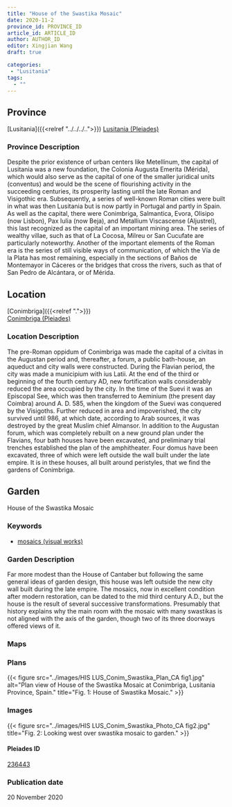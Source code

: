 ```yaml
---
title: "House of the Swastika Mosaic"
date: 2020-11-2
province_id: PROVINCE_ID
article_id: ARTICLE_ID
author: AUTHOR_ID
editor: Xingjian Wang
draft: true

categories:
 - "Lusitania"
tags:
  - ""
---
```


## Province

[Lusitania]({{<relref "../../../..">}})
[Lusitania (Pleiades)](https://pleiades.stoa.org/places/1101)

### Province Description

Despite the prior existence of urban centers like Metellinum, the capital of Lusitania was a new foundation, the Colonia Augusta Emerita (Mérida), which would also serve as the capital of one of the smaller juridical units (conventus) and would be the scene of flourishing activity in the succeeding centuries, its prosperity lasting until the late Roman and Visigothic era.  Subsequently, a series of well-known Roman cities were built in what was then Lusitania but is now partly in Portugal and partly in Spain. As well as the capital, there were Conimbriga, Salmantica, Evora, Olisipo (now Lisbon), Pax Iulia (now Beja), and Metallium Viscascense (Aljustrel), this last recognized as the capital of an important mining area. The series of wealthy villae, such as that of La Cocosa, Milreu or San Cucufate are particularly noteworthy.  Another of the important elements of the Roman era is the series of still visible ways of communication, of which the Vía de la Plata has most remaining, especially in the sections of Baños de Montemayor in Cáceres or the bridges that cross the rivers, such as that of San Pedro de Alcántara, or of Mérida.

## Location

[Conimbriga]({{<relref ".">}}) \
[Conimbriga (Pleiades)](https://pleiades.stoa.org/places/236443)

### Location Description

The pre-Roman oppidum of Conimbriga was made the capital of a civitas in the Augustan period and, thereafter, a forum, a public bath-house, an aqueduct and city walls were constructed.  During the Flavian period, the city was made a municipium with ius Latii.  At the end of the third or beginning of the fourth century AD, new fortification walls considerably reduced the area occupied by the city.   In the time of the Suevi it was an Episcopal See, which was then transferred to Aeminium (the present day Coimbra) around A. D. 585, when the kingdom of the Suevi was conquered by the Visigoths.  Further reduced in area and impoverished, the city survived until 986, at which date, according to Arab sources, it was destroyed by the great Muslim chief Almansor. In addition to the Augustan forum, which was completely rebuilt on a new ground plan under the Flavians, four bath houses have been excavated, and preliminary trial trenches established the plan of the amphitheater. Four domus have been excavated, three of which were left outside the wall built under the late empire.  It is in these houses, all built around peristyles, that we find the gardens of Conimbriga.

<!-- LEAVE THIS BLANK FOR NOW -->

<!--## Sublocation-->

<!--
[AREA WITHIN LOCATION, LIKE “PALATINE HILL”](GEOREFERENCE LINK)
A sublocation is any area larger than an individual garden, but located within a location. I would always try to include a link to a controlled vocabulary here if possible. This ID may well be different from the Garden ID, e.g., Pompeii versus a Garden in one of the houses which has its own Pleiades ID.
-->

<!--### Sublocation Description-->

<!-- DESCRIPTION -->

## Garden
House of the Swastika Mosaic

### Keywords
- [mosaics (visual works)](http://vocab.getty.edu/page/aat/300015342)

### Garden Description
Far more modest than the House of Cantaber but following the same general ideas of garden design, this house was left outside the new city wall built during the late empire.  The mosaics, now in excellent condition after modern restoration, can be dated to the mid third century A.D., but the house is the result of several successive transformations.  Presumably that history explains why the main room with the mosaic with many swastikas is not aligned with the axis of the garden, though two of its three doorways offered views of it.

### Maps

<!--
{{< figure src="IMG_URL" alt="ALT_TEXT" title="CAPTION" >}}
-->

### Plans

{{< figure src="../images/HIS LUS_Conim_Swastika_Plan_CA fig1.jpg" alt="Plan view of House of the Swastika Mosaic at Conimbriga, Lusitania Province, Spain." title="Fig. 1: House of Swastika Mosaic." >}}

### Images

{{< figure src="../images/HIS LUS_Conim_Swastika_Photo_CA fig2.jpg"  title="Fig. 2: Looking west over swastika mosaic to garden." >}}

<!--### Dates-->


<!--### Bibliography
- Morand, I., La Maison aux jets d'eau de Conimbriga (Boccard, Paris, 2005). [(worldcat)](http://www.worldcat.org/oclc/255066311) -->

<!--#### Periodo ID-->

<!-- [PERIODO_ID](https://pleiades.stoa.org/places/PLEIADES_ID) -->

#### Pleiades ID

[236443](https://pleiades.stoa.org/places/236443)

<!--#### TGN ID
[7031751](http://vocab.getty.edu/page/tgn/7031751) -->

<!--### Contributor-->


### Publication date
20 November 2020

<!--### Related articles-->

<!-- Links to other related articles. Leave blank for now -->
